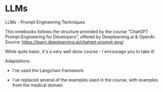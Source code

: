 # LLMs
 LLMs - Prompt Engineering Techniques

This notebooks follows the structure provided by the course "ChatGPT Prompt Engineering for Developers", offered by Deeplearning.ai & OpenAI. Source: https://learn.deeplearning.ai/chatgpt-prompt-eng/

While quite basic, it's a very well done course - I encourage you to take it!

Adaptations:

 - I've used the Langchain framework

 - I've replaced several of the examples used in the course, with examples from the medical domain
